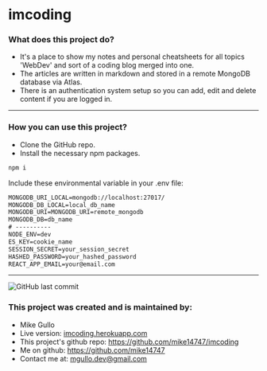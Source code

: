 # imcoding

### What does this project do?

-   It's a place to show my notes and personal cheatsheets for all topics 'WebDev' and sort of a coding blog merged into one.
-   The articles are written in markdown and stored in a remote MongoDB database via Atlas.
-   There is an authentication system setup so you can add, edit and delete content if you are logged in.

---

### How you can use this project?

-   Clone the GitHub repo.
-   Install the necessary npm packages.

```bash
npm i
```

Include these environmental variable in your .env file:

```txt
MONGODB_URI_LOCAL=mongodb://localhost:27017/
MONGODB_DB_LOCAL=local_db_name
MONGODB_URI=MONGODB_URI=remote_mongodb
MONGODB_DB=db_name
# ----------
NODE_ENV=dev
ES_KEY=cookie_name
SESSION_SECRET=your_session_secret
HASHED_PASSWORD=your_hashed_password
REACT_APP_EMAIL=your@email.com
```

---

![GitHub last commit](https://img.shields.io/github/last-commit/mike14747/imcoding?style=for-the-badge)

### This project was created and is maintained by:

-   Mike Gullo
-   Live version: [imcoding.herokuapp.com](https://imcoding.herokuapp.com/)
-   This project's github repo: https://github.com/mike14747/imcoding
-   Me on github: https://github.com/mike14747
-   Contact me at: mgullo.dev@gmail.com
